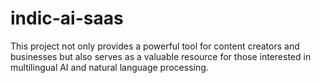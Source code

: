 # indic-ai-saas
This project not only provides a powerful tool for content creators and businesses but also serves as a valuable resource for those interested in multilingual AI and natural language processing.
